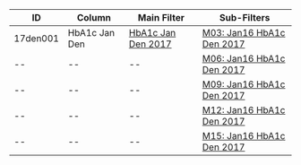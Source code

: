 ID | Column | Main Filter | Sub-Filters | 
-- | ------ | -------| -----------|
17den001| HbA1c Jan Den | [HbA1c Jan Den 2017](https://github.com/Edward-Yao31/Salud-Y-Vida-Report/blob/2017-Salud-Y-Vida-Report/main-filters/den/HbA1c%20Jan%20Den%202017) | [M03: Jan16 HbA1c Den 2017](https://github.com/Edward-Yao31/Salud-Y-Vida-Report/blob/2017-Salud-Y-Vida-Report/sub-filters/den/M03:%20Jan16%20HbA1c%20Den%202017) |
-- | --| --|[M06: Jan16 HbA1c Den 2017](https://github.com/Edward-Yao31/Salud-Y-Vida-Report/blob/2017-Salud-Y-Vida-Report/sub-filters/den/M06:%20Jan16%20HbA1c%20Den%202017)|
-- | --| --|[M09: Jan16 HbA1c Den 2017](https://github.com/Edward-Yao31/Salud-Y-Vida-Report/blob/2017-Salud-Y-Vida-Report/sub-filters/den/M09:%20Jan16%20HbA1c%20Den%202017)|
-- | --| --|[M12: Jan16 HbA1c Den 2017](https://github.com/Edward-Yao31/Salud-Y-Vida-Report/blob/2017-Salud-Y-Vida-Report/sub-filters/den/M12:%20Jan16%20HbA1c%20Den%202017)|
-- | --| --|[M15: Jan16 HbA1c Den 2017](https://github.com/Edward-Yao31/Salud-Y-Vida-Report/blob/2017-Salud-Y-Vida-Report/sub-filters/den/M15:%20Jan16%20HbA1c%20Den%202017)|
